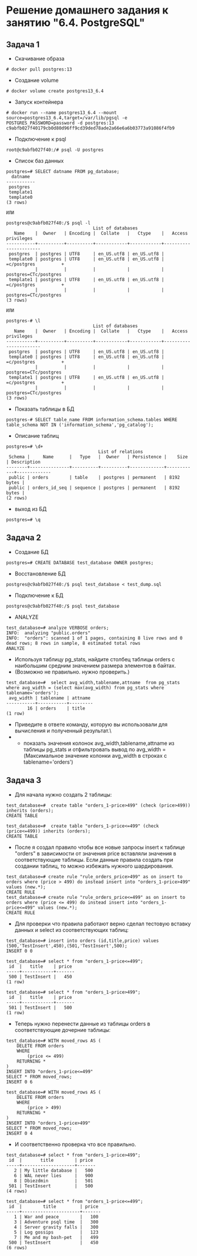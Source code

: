 # Решение домашнего задания к занятию "6.4. PostgreSQL"

## Задача 1

* Скачивание образа
```
# docker pull postgres:13
```

* Создание volume
```
# docker volume create postgres13_6.4
```

* Запуск контейнера
```
# docker run --name postgres13_6.4 --mount source=postgres13_6.4,target=/var/lib/pgsql -e POSTGRES_PASSWORD=password -d postgres:13
c9abfb027f40179cb0d80d96ff9cd39ded78ade2a66e6a6b03773a91086f4fb9
```

* Подключение к psql
```
root@c9abfb027f40:/# psql -U postgres
```

* Список баз данных
```
postgres=# SELECT datname FROM pg_database;
  datname
-----------
 postgres
 template1
 template0
(3 rows)

ИЛИ

postgres@c9abfb027f40:/$ psql -l
                                 List of databases
   Name    |  Owner   | Encoding |  Collate   |   Ctype    |   Access privileges
-----------+----------+----------+------------+------------+-----------------------
 postgres  | postgres | UTF8     | en_US.utf8 | en_US.utf8 |
 template0 | postgres | UTF8     | en_US.utf8 | en_US.utf8 | =c/postgres          +
           |          |          |            |            | postgres=CTc/postgres
 template1 | postgres | UTF8     | en_US.utf8 | en_US.utf8 | =c/postgres          +
           |          |          |            |            | postgres=CTc/postgres
(3 rows)

ИЛИ

postgres-# \l
                                 List of databases
   Name    |  Owner   | Encoding |  Collate   |   Ctype    |   Access privileges
-----------+----------+----------+------------+------------+-----------------------
 postgres  | postgres | UTF8     | en_US.utf8 | en_US.utf8 |
 template0 | postgres | UTF8     | en_US.utf8 | en_US.utf8 | =c/postgres          +
           |          |          |            |            | postgres=CTc/postgres
 template1 | postgres | UTF8     | en_US.utf8 | en_US.utf8 | =c/postgres          +
           |          |          |            |            | postgres=CTc/postgres
(3 rows)

```

* Показать таблицы в БД

```
postgres-# SELECT table_name FROM information_schema.tables WHERE table_schema NOT IN ('information_schema','pg_catalog');
```

* Описание таблиц

```
postgres=# \d+
                                   List of relations
 Schema |     Name      |   Type   |  Owner   | Persistence |    Size    | Description
--------+---------------+----------+----------+-------------+------------+-------------
 public | orders        | table    | postgres | permanent   | 8192 bytes |
 public | orders_id_seq | sequence | postgres | permanent   | 8192 bytes |
(2 rows)
```

* выход из БД

```
postgres=# \q
```

## Задача 2

* Создание БД
```
postgres=# CREATE DATABASE test_database OWNER postgres;
```
* Восстановление БД
```
postgres@c9abfb027f40:/$ psql test_database < test_dump.sql
```
* Подключение к БД
```
postgres@c9abfb027f40:/$ psql test_database
```
* ANALYZE
```
test_database=# analyze VERBOSE orders;
INFO:  analyzing "public.orders"
INFO:  "orders": scanned 1 of 1 pages, containing 8 live rows and 0 dead rows; 8 rows in sample, 8 estimated total rows
ANALYZE
```
* Используя таблицу pg_stats, найдите столбец таблицы orders с наибольшим средним значением размера элементов в байтах. 
* (Возможно не правильно. нужно проверить.)
```
test_database=#  select avg_width,tablename,attname  from pg_stats where avg_width = (select max(avg_width) from pg_stats where tablename='orders');
 avg_width | tablename | attname
-----------+-----------+---------
        16 | orders    | title
(1 row)

```

* Приведите в ответе команду, которую вы использовали для вычисления и полученный результат.\
* * показать значения колонок avg_width,tablename,attname из таблицы pg_stats и отфильтровать вывод по avg_width = (Максимальное значение колонки avg_width в строках с tablename='orders')

## Задача 3

* Для начала нужно создать 2 таблицы:

```
test_database=#  create table "orders_1-price>499" (check (price>499)) inherits (orders);
CREATE TABLE

test_database=#  create table "orders_1-price<=499" (check (price<=499)) inherits (orders);
CREATE TABLE
```

* После я создал правило чтобы все новые запросы insert к таблице "orders" в зависимости от значения price вставляли значения в соответствующие таблицы. Если данные правила создать при создании таблиц, то можно избежать нужного шардирования.

```
test_database=# create rule "rule_orders_price>499" as on insert to orders where (price > 499) do instead insert into "orders_1-price>499" values (new.*);
CREATE RULE
test_database=# create rule "rule_orders_price<=499" as on insert to orders where (price <= 499) do instead insert into "orders_1-price<=499" values (new.*);
CREATE RULE
```

* Для проверки что правила работают верно сделал тестовую вставку данных и select из соответствующих таблиц:

```
test_database=# insert into orders (id,title,price) values (500,'TestInsert',450),(501,'TestInsert',500);
INSERT 0 0

test_database=# select * from "orders_1-price<=499";
 id  |   title    | price
-----+------------+-------
 500 | TestInsert |   450
(1 row)

test_database=# select * from "orders_1-price>499";
 id  |   title    | price
-----+------------+-------
 501 | TestInsert |   500
(1 row)
```

* Теперь нужно перенести данные из таблицы orders в соответствующие дочерние таблицы:

```
test_database=# WITH moved_rows AS (
    DELETE FROM orders
    WHERE
        (price <= 499)
    RETURNING *
)
INSERT INTO "orders_1-price<=499"
SELECT * FROM moved_rows;
INSERT 0 6

test_database=# WITH moved_rows AS (
    DELETE FROM orders
    WHERE
        (price > 499)
    RETURNING *
)
INSERT INTO "orders_1-price>499"
SELECT * FROM moved_rows;
INSERT 0 4
```

* И соответственно проверка что все  правильно.

```
test_database=# select * from "orders_1-price>499";
 id  |       title        | price
-----+--------------------+-------
   2 | My little database |   500
   6 | WAL never lies     |   900
   8 | Dbiezdmin          |   501
 501 | TestInsert         |   500
(4 rows)

test_database=# select * from "orders_1-price<=499";
 id  |        title         | price
-----+----------------------+-------
   1 | War and peace        |   100
   3 | Adventure psql time  |   300
   4 | Server gravity falls |   300
   5 | Log gossips          |   123
   7 | Me and my bash-pet   |   499
 500 | TestInsert           |   450
(6 rows)
```
